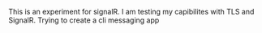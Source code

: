 This is an experiment for signalR. I am testing my capibilites with TLS and SignalR. Trying to create a cli messaging app

